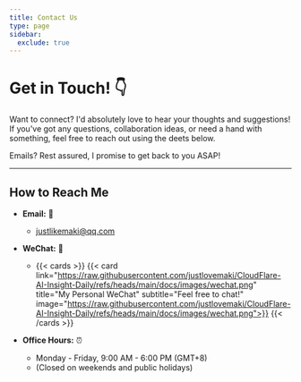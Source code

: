 ```yaml
---
title: Contact Us
type: page
sidebar:
  exclude: true
---
```

# Get in Touch! 👇

Want to connect? I'd absolutely love to hear your thoughts and suggestions! If you've got any questions, collaboration ideas, or need a hand with something, feel free to reach out using the deets below.

Emails? Rest assured, I promise to get back to you ASAP!

---

## **How to Reach Me**

*   **Email:** 📧
    *   [justlikemaki@qq.com](mailto:justlikemaki@qq.com)

*   **WeChat:** 📲
    *   {{< cards >}}
        {{< card link="https://raw.githubusercontent.com/justlovemaki/CloudFlare-AI-Insight-Daily/refs/heads/main/docs/images/wechat.png" title="My Personal WeChat" subtitle="Feel free to chat!" image="https://raw.githubusercontent.com/justlovemaki/CloudFlare-AI-Insight-Daily/refs/heads/main/docs/images/wechat.png">}}
        {{< /cards >}}

*   **Office Hours:** ⏰
    *   Monday - Friday, 9:00 AM - 6:00 PM (GMT+8)
    *   (Closed on weekends and public holidays)